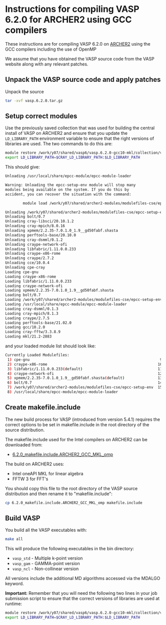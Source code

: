 Instructions for compiling VASP 6.2.0 for ARCHER2 using GCC compilers
=====================================================================

These instructions are for compiling VASP 6.2.0 on [ARCHER2](https://www.archer2.ac.uk)
using the GCC compilers including the use of OpenMP

We assume that you have obtained the VASP source code from the VASP website along
with any relevant patches.

Unpack the VASP source code and apply patches
---------------------------------------------

Unpack the source

```bash
tar -xvf vasp.6.2.0.tar.gz
```

Setup correct modules
---------------------

Use the previously saved collection that was used for building the central
install of VASP on ARCHER2 and ensure that you update the `LD_LIBRARY_PATH`
environment variable to ensure that the right versions of libraries are used.
The two commands to do this are:

```bash
module restore /work/y07/shared/vasp6/vasp.6.2.0-gcc10-mkl/collection/vasp620_gcc10_mkl212_cpe2103
export LD_LIBRARY_PATH=$CRAY_LD_LIBRARY_PATH:$LD_LIBRARY_PATH
```

This should give:

```bash
Unloading /usr/local/share/epcc-module/epcc-module-loader

Warning: Unloading the epcc-setup-env module will stop many
modules being available on the system. If you do this by
accident, you can recover the situation with the command:

        module load /work/y07/shared/archer2-modules/modulefiles-cse/epcc-setup-env

Unloading /work/y07/shared/archer2-modules/modulefiles-cse/epcc-setup-env
Unloading bolt/0.7
Unloading cray-libsci/20.10.1.2
Unloading cray-mpich/8.0.16
Unloading xpmem/2.2.35-7.0.1.0_1.9__gd50fabf.shasta
Unloading perftools-base/20.10.0
Unloading cray-dsmml/0.1.2
Unloading craype-network-ofi
Unloading libfabric/1.11.0.0.233
Unloading craype-x86-rome
Unloading craype/2.7.2
Unloading cce/10.0.4
Unloading cpe-cray
Loading cpe-gnu
Loading craype-x86-rome
Loading libfabric/1.11.0.0.233
Loading craype-network-ofi
Loading xpmem/2.2.35-7.0.1.0_1.9__gd50fabf.shasta
Loading bolt/0.7
Loading /work/y07/shared/archer2-modules/modulefiles-cse/epcc-setup-env
Loading /usr/local/share/epcc-module/epcc-module-loader
Loading cray-dsmml/0.1.3
Loading cray-mpich/8.1.3
Loading craype/2.7.5
Loading perftools-base/21.02.0
Loading gcc/10.2.0
Loading cray-fftw/3.3.8.9
Loading mkl/21.2-2883
```

and your loaded module list should look like:

```bash
Currently Loaded Modulefiles:
 1) cpe-gnu                                                           9) cray-dsmml/0.1.3        
 2) craype-x86-rome                                                  10) cray-mpich/8.1.3        
 3) libfabric/1.11.0.0.233(default)                                  11) craype/2.7.5            
 4) craype-network-ofi                                               12) perftools-base/21.02.0  
 5) xpmem/2.2.35-7.0.1.0_1.9__gd50fabf.shasta(default)               13) gcc/10.2.0              
 6) bolt/0.7                                                         14) cray-fftw/3.3.8.9       
 7) /work/y07/shared/archer2-modules/modulefiles-cse/epcc-setup-env  15) mkl/21.2-2883           
 8) /usr/local/share/epcc-module/epcc-module-loader      
```

Create makefile.include
-----------------------

The new build process for VASP (introduced from version 5.4.1) requires the
correct options to be set in makefile.include in the root directory of the
source distribution.

The makefile.include used for the Intel compilers on ARCHER2 can be downloaded from:

* [6.2.0_makefile.include.ARCHER2_GCC_MKL_omp](6.2.0_makefile.include.ARCHER2_GCC_MKL_omp)

The build on ARCHER2 uses:

* Intel oneAPI MKL for linear algebra
* FFTW 3 for FFT's

You should copy this file to the root directory of the VASP source distribution
and then rename it to "makefile.include":

```bash
cp 6.2.0_makefile.include.ARCHER2_GCC_MKL_omp makefile.include
```

Build VASP
----------

You build all the VASP executables with:

```bash
make all
```

This will produce the following executables in the bin directory:

* `vasp_std` - Multiple k-point version
* `vasp_gam` - GAMMA-point version
* `vasp_ncl` - Non-collinear version

All versions include the additional MD algorithms accessed via the MDALGO keyword.

**Important:** Remember that you will need the following two lines in your job submission
script to ensure that the correct versions of libraries are used at runtime:

```bash
module restore /work/y07/shared/vasp6/vasp.6.2.0-gcc10-mkl/collection/vasp620_gcc10_mkl212_cpe2103
export LD_LIBRARY_PATH=$CRAY_LD_LIBRARY_PATH:$LD_LIBRARY_PATH
```
